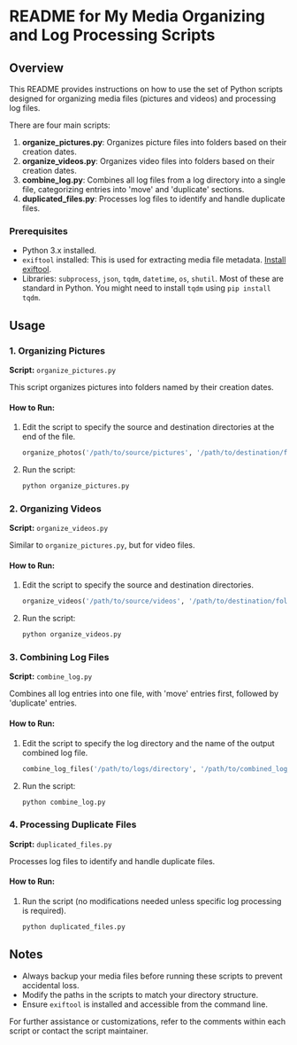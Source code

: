 
# README for My Media Organizing and Log Processing Scripts

## Overview

This README provides instructions on how to use the set of Python scripts designed for organizing media files (pictures and videos) and processing log files.

There are four main scripts:

1. **organize_pictures.py**: Organizes picture files into folders based on their creation dates.
2. **organize_videos.py**: Organizes video files into folders based on their creation dates.
3. **combine_log.py**: Combines all log files from a log directory into a single file, categorizing entries into 'move' and 'duplicate' sections.
4. **duplicated_files.py**: Processes log files to identify and handle duplicate files.

### Prerequisites

- Python 3.x installed.
- `exiftool` installed: This is used for extracting media file metadata. [Install exiftool](https://exiftool.org/install.html).
- Libraries: `subprocess`, `json`, `tqdm`, `datetime`, `os`, `shutil`. Most of these are standard in Python. You might need to install `tqdm` using `pip install tqdm`.

## Usage

### 1. Organizing Pictures

**Script:** `organize_pictures.py`

This script organizes pictures into folders named by their creation dates.

#### How to Run:

1. Edit the script to specify the source and destination directories at the end of the file.
   
   ```python
   organize_photos('/path/to/source/pictures', '/path/to/destination/folder')
   ```

2. Run the script:

   ```bash
   python organize_pictures.py
   ```

### 2. Organizing Videos

**Script:** `organize_videos.py`

Similar to `organize_pictures.py`, but for video files.

#### How to Run:

1. Edit the script to specify the source and destination directories.
   
   ```python
   organize_videos('/path/to/source/videos', '/path/to/destination/folder')
   ```

2. Run the script:

   ```bash
   python organize_videos.py
   ```

### 3. Combining Log Files

**Script:** `combine_log.py`

Combines all log entries into one file, with 'move' entries first, followed by 'duplicate' entries.

#### How to Run:

1. Edit the script to specify the log directory and the name of the output combined log file.

   ```python
   combine_log_files('/path/to/logs/directory', '/path/to/combined_log_file.txt')
   ```

2. Run the script:

   ```bash
   python combine_log.py
   ```

### 4. Processing Duplicate Files

**Script:** `duplicated_files.py`

Processes log files to identify and handle duplicate files.

#### How to Run:

1. Run the script (no modifications needed unless specific log processing is required).

   ```bash
   python duplicated_files.py
   ```

## Notes

- Always backup your media files before running these scripts to prevent accidental loss.
- Modify the paths in the scripts to match your directory structure.
- Ensure `exiftool` is installed and accessible from the command line.

For further assistance or customizations, refer to the comments within each script or contact the script maintainer.
